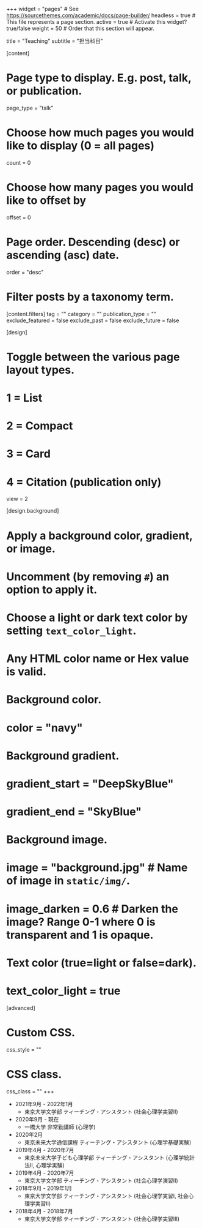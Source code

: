 +++
widget = "pages"  # See https://sourcethemes.com/academic/docs/page-builder/
headless = true  # This file represents a page section.
active = true  # Activate this widget? true/false
weight = 50  # Order that this section will appear.

title = "Teaching"
subtitle = "担当科目"

[content]
  # Page type to display. E.g. post, talk, or publication.
  page_type = "talk"
  
  # Choose how much pages you would like to display (0 = all pages)
  count = 0
  
  # Choose how many pages you would like to offset by
  offset = 0

  # Page order. Descending (desc) or ascending (asc) date.
  order = "desc"

  # Filter posts by a taxonomy term.
  [content.filters]
    tag = ""
    category = ""
    publication_type = ""
    exclude_featured = false
    exclude_past = false
    exclude_future = false
    
[design]
  # Toggle between the various page layout types.
  #   1 = List
  #   2 = Compact
  #   3 = Card
  #   4 = Citation (publication only)
  view = 2
  
[design.background]
  # Apply a background color, gradient, or image.
  #   Uncomment (by removing `#`) an option to apply it.
  #   Choose a light or dark text color by setting `text_color_light`.
  #   Any HTML color name or Hex value is valid.

  # Background color.
  # color = "navy"
  
  # Background gradient.
  # gradient_start = "DeepSkyBlue"
  # gradient_end = "SkyBlue"
  
  # Background image.
  # image = "background.jpg"  # Name of image in `static/img/`.
  # image_darken = 0.6  # Darken the image? Range 0-1 where 0 is transparent and 1 is opaque.

  # Text color (true=light or false=dark).
  # text_color_light = true  
  
[advanced]
 # Custom CSS. 
 css_style = ""
 
 # CSS class.
 css_class = ""
+++
- 2021年9月 - 2022年1月
  - 東京大学文学部 ティーチング・アシスタント (社会心理学実習II)
- 2020年9月 - 現在
  - 一橋大学 非常勤講師 (心理学)
- 2020年2月
  - 東京未来大学通信課程 ティーチング・アシスタント (心理学基礎実験)
- 2019年4月 - 2020年7月
  - 東京未来大学子ども心理学部 ティーチング・アシスタント (心理学統計法II, 心理学実験)
- 2019年4月 - 2020年7月
  - 東京大学文学部 ティーチング・アシスタント (社会心理学演習II)
- 2018年9月 - 2019年1月
  - 東京大学文学部 ティーチング・アシスタント (社会心理学実習I, 社会心理学実習II)
- 2018年4月 - 2018年7月
  - 東京大学文学部 ティーチング・アシスタント (社会心理学実習III)